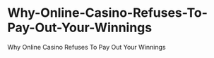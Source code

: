 # Why-Online-Casino-Refuses-To-Pay-Out-Your-Winnings
Why Online Casino Refuses To Pay Out Your Winnings
